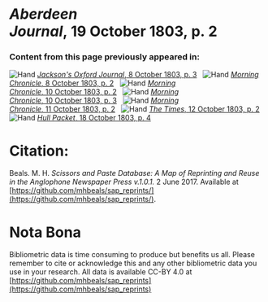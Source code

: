 # *Aberdeen Journal*, 19 October 1803, p. 2  
  
### Content from this page previously appeared in:  
![Hand](http://scissorsandpaste.net/wp-content/uploads/2017/06/smallhandpointer.png) [*Jackson's Oxford Journal*, 8 October 1803, p. 3](https://mhbeals.github.io/sap_html/Jackson's-Oxford-Journal/Jackson's-Oxford-Journal-8-October-1803-p-3)  
![Hand](http://scissorsandpaste.net/wp-content/uploads/2017/06/smallhandpointer.png) [*Morning Chronicle*, 8 October 1803, p. 2](https://mhbeals.github.io/sap_html/Morning-Chronicle/Morning-Chronicle-8-October-1803-p-2)  
![Hand](http://scissorsandpaste.net/wp-content/uploads/2017/06/smallhandpointer.png) [*Morning Chronicle*, 10 October 1803, p. 2](https://mhbeals.github.io/sap_html/Morning-Chronicle/Morning-Chronicle-10-October-1803-p-2)  
![Hand](http://scissorsandpaste.net/wp-content/uploads/2017/06/smallhandpointer.png) [*Morning Chronicle*, 10 October 1803, p. 3](https://mhbeals.github.io/sap_html/Morning-Chronicle/Morning-Chronicle-10-October-1803-p-3)  
![Hand](http://scissorsandpaste.net/wp-content/uploads/2017/06/smallhandpointer.png) [*Morning Chronicle*, 11 October 1803, p. 2](https://mhbeals.github.io/sap_html/Morning-Chronicle/Morning-Chronicle-11-October-1803-p-2)  
![Hand](http://scissorsandpaste.net/wp-content/uploads/2017/06/smallhandpointer.png) [*The Times*, 12 October 1803, p. 2](https://mhbeals.github.io/sap_html/The-Times/The-Times-12-October-1803-p-2)  
![Hand](http://scissorsandpaste.net/wp-content/uploads/2017/06/smallhandpointer.png) [*Hull Packet*, 18 October 1803, p. 4](https://mhbeals.github.io/sap_html/Hull-Packet/Hull-Packet-18-October-1803-p-4)  


# Citation: 

Beals. M. H. *Scissors and Paste Database: A Map of Reprinting and Reuse in the Anglophone Newspaper Press v.1.0.1.* 2 June 2017. Available at [https://github.com/mhbeals/sap_reprints/](https://github.com/mhbeals/sap_reprints/). 

# Nota Bona

Bibliometric data is time consuming to produce but benefits us all. Please remember to cite or acknowledge this and any other bibliometric data you use in your research. All data is available CC-BY 4.0 at [https://github.com/mhbeals/sap_reprints](https://github.com/mhbeals/sap_reprints)